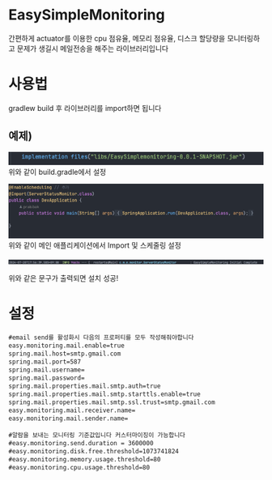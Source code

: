 # EasySimpleMonitoring
간편하게 actuator를 이용한 cpu 점유율, 메모리 점유율, 디스크 할당량을 모니터링하고 문제가 생길시 메일전송을 해주는 라이브러리입니다   

# 사용법
gradlew build 후 라이브러리를 import하면 됩니다

## 예제)
![img.png](gradlew_example.png)   
위와 같이 build.gradle에서 설정

![img.png](img.png)
위와 같이 메인 애플리케이션에서 Import 및 스케줄링 설정

![img_1.png](img_1.png)

위와 같은 문구가 출력되면 설치 성공!

# 설정
```
#email send를 활성화시 다음의 프로퍼티를 모두 작성해줘야합니다
easy.monitoring.mail.enable=true
spring.mail.host=smtp.gmail.com
spring.mail.port=587
spring.mail.username=
spring.mail.password=
spring.mail.properties.mail.smtp.auth=true
spring.mail.properties.mail.smtp.starttls.enable=true
spring.mail.properties.mail.smtp.ssl.trust=smtp.gmail.com
easy.monitoring.mail.receiver.name=
easy.monitoring.mail.sender.name=

#알람을 보내는 모니터링 기준값입니다 커스터마이징이 가능합니다
#easy.monitoring.send.duration = 3600000
#easy.monitoring.disk.free.threshold=1073741824
#easy.monitoring.memory.usage.threshold=80
#easy.monitoring.cpu.usage.threshold=80
```





